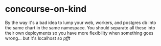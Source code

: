 # concourse-on-kind

By the way it's a bad idea to lump your web, workers, and postgres db into the same chart in the same namespace. You should separate all these into their own deployments so you have more flexibility when something goes wrong... but it's localhost so _pfft_
